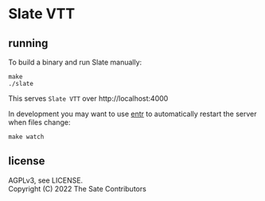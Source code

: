 # Slate VTT

## running
To build a binary and run Slate manually:
```
make
./slate
```
This serves `Slate VTT` over http://localhost:4000

In development you may want to use [entr](http://eradman.com/entrproject/) to
automatically restart the server when files change:
```
make watch
```

## license
AGPLv3, see LICENSE.\
Copyright (C) 2022 The Sate Contributors
